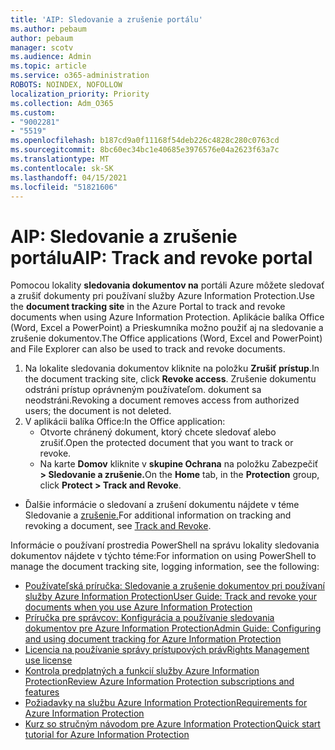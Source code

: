 ```yaml
---
title: 'AIP: Sledovanie a zrušenie portálu'
ms.author: pebaum
author: pebaum
manager: scotv
ms.audience: Admin
ms.topic: article
ms.service: o365-administration
ROBOTS: NOINDEX, NOFOLLOW
localization_priority: Priority
ms.collection: Adm_O365
ms.custom:
- "9002281"
- "5519"
ms.openlocfilehash: b187cd9a0f11168f54deb226c4828c280c0763cd
ms.sourcegitcommit: 8bc60ec34bc1e40685e3976576e04a2623f63a7c
ms.translationtype: MT
ms.contentlocale: sk-SK
ms.lasthandoff: 04/15/2021
ms.locfileid: "51821606"
---
```

# <a name="aip-track-and-revoke-portal"></a><span data-ttu-id="6883e-102">AIP: Sledovanie a zrušenie portálu</span><span class="sxs-lookup"><span data-stu-id="6883e-102">AIP: Track and revoke portal</span></span>

<span data-ttu-id="6883e-103">Pomocou lokality **sledovania dokumentov na** portáli Azure môžete sledovať a zrušiť dokumenty pri používaní služby Azure Information Protection.</span><span class="sxs-lookup"><span data-stu-id="6883e-103">Use the **document tracking site** in the Azure Portal to track and revoke documents when using Azure Information Protection.</span></span> <span data-ttu-id="6883e-104">Aplikácie balíka Office (Word, Excel a PowerPoint) a Prieskumníka možno použiť aj na sledovanie a zrušenie dokumentov.</span><span class="sxs-lookup"><span data-stu-id="6883e-104">The Office applications (Word, Excel and PowerPoint) and File Explorer can also be used to track and revoke documents.</span></span>

1. <span data-ttu-id="6883e-105">Na lokalite sledovania dokumentov kliknite na položku **Zrušiť prístup**.</span><span class="sxs-lookup"><span data-stu-id="6883e-105">In the document tracking site, click **Revoke access**.</span></span> <span data-ttu-id="6883e-106">Zrušenie dokumentu odstráni prístup oprávneným používateľom. dokument sa neodstráni.</span><span class="sxs-lookup"><span data-stu-id="6883e-106">Revoking a document removes access from authorized users; the document is not deleted.</span></span>
2. <span data-ttu-id="6883e-107">V aplikácii balíka Office:</span><span class="sxs-lookup"><span data-stu-id="6883e-107">In the Office application:</span></span>
    - <span data-ttu-id="6883e-108">Otvorte chránený dokument, ktorý chcete sledovať alebo zrušiť.</span><span class="sxs-lookup"><span data-stu-id="6883e-108">Open the protected document that you want to track or revoke.</span></span>
    - <span data-ttu-id="6883e-109">Na karte **Domov** kliknite v **skupine Ochrana** na položku Zabezpečiť **> Sledovanie a zrušenie.**</span><span class="sxs-lookup"><span data-stu-id="6883e-109">On the **Home** tab, in the **Protection** group, click **Protect > Track and Revoke**.</span></span>

- <span data-ttu-id="6883e-110">Ďalšie informácie o sledovaní a zrušení dokumentu nájdete v téme Sledovanie a [zrušenie.](https://docs.microsoft.com/azure/information-protection/rms-client/client-track-revoke)</span><span class="sxs-lookup"><span data-stu-id="6883e-110">For additional information on tracking and revoking a document, see [Track and Revoke](https://docs.microsoft.com/azure/information-protection/rms-client/client-track-revoke).</span></span>

<span data-ttu-id="6883e-111">Informácie o používaní prostredia PowerShell na správu lokality sledovania dokumentov nájdete v týchto téme:</span><span class="sxs-lookup"><span data-stu-id="6883e-111">For information on using PowerShell to manage the document tracking site, logging information, see the following:</span></span>
- [<span data-ttu-id="6883e-112">Používateľská príručka: Sledovanie a zrušenie dokumentov pri používaní služby Azure Information Protection</span><span class="sxs-lookup"><span data-stu-id="6883e-112">User Guide: Track and revoke your documents when you use Azure Information Protection</span></span>](https://docs.microsoft.com/azure/information-protection/rms-client/client-track-revoke)
- [<span data-ttu-id="6883e-113">Príručka pre správcov: Konfigurácia a používanie sledovania dokumentov pre Azure Information Protection</span><span class="sxs-lookup"><span data-stu-id="6883e-113">Admin Guide: Configuring and using document tracking for Azure Information Protection</span></span>](https://docs.microsoft.com/azure/information-protection/rms-client/client-admin-guide-document-tracking)
- [<span data-ttu-id="6883e-114">Licencia na používanie správy prístupových práv</span><span class="sxs-lookup"><span data-stu-id="6883e-114">Rights Management use license</span></span>](https://docs.microsoft.com/azure/information-protection/configure-usage-rights#rights-management-use-license)
- [<span data-ttu-id="6883e-115">Kontrola predplatných a funkcií služby Azure Information Protection</span><span class="sxs-lookup"><span data-stu-id="6883e-115">Review Azure Information Protection subscriptions and features</span></span>](https://azure.microsoft.com/pricing/details/information-protection)
- [<span data-ttu-id="6883e-116">Požiadavky na službu Azure Information Protection</span><span class="sxs-lookup"><span data-stu-id="6883e-116">Requirements for Azure Information Protection</span></span>](https://docs.microsoft.com/azure/information-protection/get-started/requirements)
- [<span data-ttu-id="6883e-117">Kurz so stručným návodom pre Azure Information Protection</span><span class="sxs-lookup"><span data-stu-id="6883e-117">Quick start tutorial for Azure Information Protection</span></span>](https://docs.microsoft.com/azure/information-protection/get-started/infoprotect-quick-start-tutorial)
